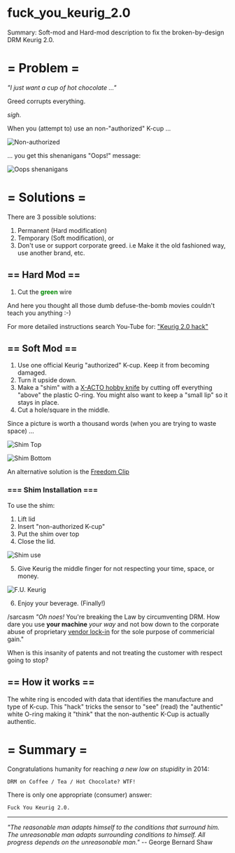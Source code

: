 # fuck_you_keurig_2.0
Summary: Soft-mod and Hard-mod description to fix the broken-by-design DRM Keurig 2.0.


# = Problem =

_"I just want a cup of hot chocolate ..."_

Greed corrupts everything.

*sigh.*

When you (attempt to) use an non-"authorized" K-cup ...

 ![Non-authorized](0_choc_cup.jpg?raw=true)

... you get this shenanigans "Oops!" message:

 ![Oops shenanigans](1_problem_oops.jpg?raw=true)


# = Solutions =

There are 3 possible solutions:

1. Permanent (Hard modification)
2. Temporary (Soft modification), or
3. Don't use or support corporate greed. i.e Make it the old fashioned way, use another brand, etc.


## == Hard Mod ==

1. Cut the <font color="#080">**green**</font> wire 

 And here you thought all those dumb defuse-the-bomb movies couldn't teach you anything :-)

For more detailed instructions search You-Tube for: ["Keurig 2.0 hack"](https://www.youtube.com/results?search_query=keuring+2.0+hack)


## == Soft Mod ==

1. Use one official Keurig "authorized" K-cup.  Keep it from becoming damaged.
2. Turn it upside down.
3. Make a "shim" with a [X-ACTO hobby knife](https://www.google.com/search?q=X-Acto+hobby+knife&tbm=isch) by cutting off everything "above" the plastic O-ring. You might also want to keep a "small lip" so it stays in place.
4. Cut a hole/square in the middle.

Since a picture is worth a thousand words (when you are trying to waste space) ...

![Shim Top](2_solution_shim_top.jpg?raw=true)

![Shim Bottom](3_solution_shim_bot.jpg?raw=true)

An alternative solution is the [Freedom Clip](http://www.amazon.com/s/?field-keywords=keurig+freedom+clip)


### === Shim Installation ===

To use the shim:

1. Lift lid
2. Insert "non-authorized K-cup"
3. Put the shim over top
4. Close the lid.

 ![Shim use](4_use_shim.jpg?raw=true)

5. Give Keurig the middle finger for not respecting your time, space, or money.

 ![F.U. Keurig](5_success_menu.jpg?raw=true)

6. Enjoy your beverage. (Finally!) 

 /sarcasm _"Oh noes!_ You're breaking the Law by circumventing DRM. How dare you use **your machine** _your way_ and not bow down to the corporate abuse of proprietary [vendor lock-in](https://en.wikipedia.org/wiki/Vendor_lock-in) for the sole purpose of commericial gain."

 When is this insanity of patents and not treating the customer with respect going to stop?

## == How it works ==

The white ring is encoded with data that identifies the manufacture and type of K-cup.
This "hack" tricks the sensor to "see" (read) the "authentic" white O-ring
making it "think" that the non-authentic K-Cup is actually authentic.


# = Summary =

Congratulations humanity for reaching _a new low on stupidity_ in 2014:

    DRM on Coffee / Tea / Hot Chocolate? WTF!

There is only one appropriate (consumer) answer:

    Fuck You Keurig 2.0.

---

_"The reasonable man adapts himself to the conditions that surround him._
_The unreasonable man adapts surrounding conditions to himself._
_All progress depends on the unreasonable man."_
  -- George Bernard Shaw

